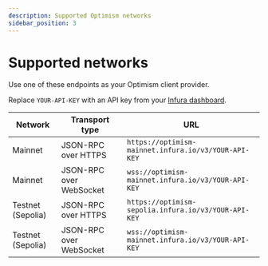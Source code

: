 ```yaml
---
description: Supported Optimism networks
sidebar_position: 3
---
```


# Supported networks

Use one of these endpoints as your Optimism client provider.

Replace `YOUR-API-KEY` with an API key from your [Infura dashboard](https://infura.io/dashboard).

| Network           | Transport type          | URL                                                  |
|-------------------|-------------------------|------------------------------------------------------|
| Mainnet           | JSON-RPC over HTTPS     | `https://optimism-mainnet.infura.io/v3/YOUR-API-KEY` |
| Mainnet           | JSON-RPC over WebSocket | `wss://optimism-mainnet.infura.io/v3/YOUR-API-KEY`   |
| Testnet (Sepolia) | JSON-RPC over HTTPS     | `https://optimism-sepolia.infura.io/v3/YOUR-API-KEY` |
| Testnet (Sepolia) | JSON-RPC over WebSocket | `wss://optimism-mainnet.infura.io/v3/YOUR-API-KEY`   |

